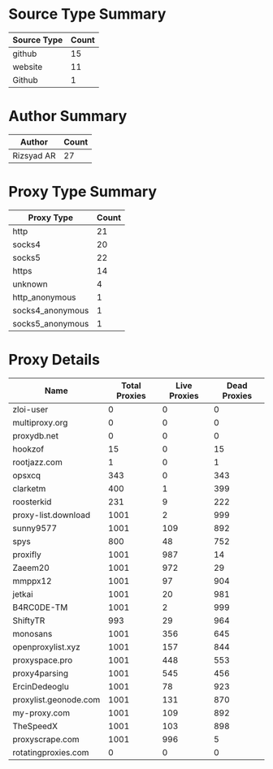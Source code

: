 # Source Type Summary

| Source Type | Count |
|-------------|-------|
| github | 15 |
| website | 11 |
| Github | 1 |


# Author Summary

| Author | Count |
|--------|-------|
| Rizsyad AR | 27 |


# Proxy Type Summary

| Proxy Type | Count |
|------------|-------|
| http | 21 |
| socks4 | 20 |
| socks5 | 22 |
| https | 14 |
| unknown | 4 |
| http_anonymous | 1 |
| socks4_anonymous | 1 |
| socks5_anonymous | 1 |


# Proxy Details

| Name | Total Proxies | Live Proxies | Dead Proxies |
|------|---------------|--------------|---------------|
| zloi-user | 0 | 0 | 0 |
| multiproxy.org | 0 | 0 | 0 |
| proxydb.net | 0 | 0 | 0 |
| hookzof | 15 | 0 | 15 |
| rootjazz.com | 1 | 0 | 1 |
| opsxcq | 343 | 0 | 343 |
| clarketm | 400 | 1 | 399 |
| roosterkid | 231 | 9 | 222 |
| proxy-list.download | 1001 | 2 | 999 |
| sunny9577 | 1001 | 109 | 892 |
| spys | 800 | 48 | 752 |
| proxifly | 1001 | 987 | 14 |
| Zaeem20 | 1001 | 972 | 29 |
| mmppx12 | 1001 | 97 | 904 |
| jetkai | 1001 | 20 | 981 |
| B4RC0DE-TM | 1001 | 2 | 999 |
| ShiftyTR | 993 | 29 | 964 |
| monosans | 1001 | 356 | 645 |
| openproxylist.xyz | 1001 | 157 | 844 |
| proxyspace.pro | 1001 | 448 | 553 |
| proxy4parsing | 1001 | 545 | 456 |
| ErcinDedeoglu | 1001 | 78 | 923 |
| proxylist.geonode.com | 1001 | 131 | 870 |
| my-proxy.com | 1001 | 109 | 892 |
| TheSpeedX | 1001 | 103 | 898 |
| proxyscrape.com | 1001 | 996 | 5 |
| rotatingproxies.com | 0 | 0 | 0 |
